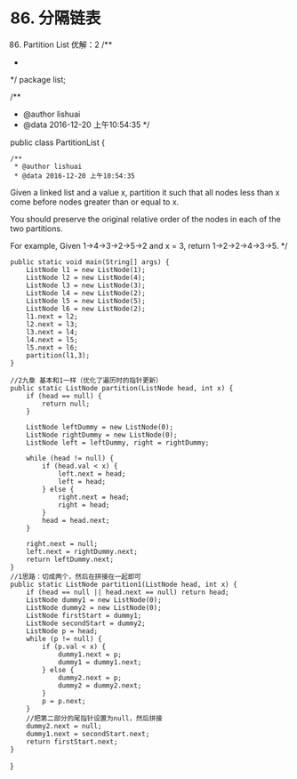 # 86. 分隔链表

[](https://leetcode-cn.com/problems/partition-list/)

86. Partition List
优解：2
/**
 *
 */
package list;

/**
 * @author lishuai
 * @data 2016-12-20 上午10:54:35
 */

public class PartitionList {

    /**
     * @author lishuai
     * @data 2016-12-20 上午10:54:35
Given a linked list and a value x, partition it such that all nodes less than x come
before nodes greater than or equal to x.

You should preserve the original relative order of the nodes in each of the two partitions.

For example,
Given 1->4->3->2->5->2 and x = 3,
return 1->2->2->4->3->5.
     */

    public static void main(String[] args) {
        ListNode l1 = new ListNode(1);
        ListNode l2 = new ListNode(4);
        ListNode l3 = new ListNode(3);
        ListNode l4 = new ListNode(2);
        ListNode l5 = new ListNode(5);
        ListNode l6 = new ListNode(2);
        l1.next = l2;
        l2.next = l3;
        l3.next = l4;
        l4.next = l5;
        l5.next = l6;
        partition(l1,3);
    }

    //2九章 基本和1一样（优化了遍历时的指针更新）
    public static ListNode partition(ListNode head, int x) {
        if (head == null) {
            return null;
        }

        ListNode leftDummy = new ListNode(0);
        ListNode rightDummy = new ListNode(0);
        ListNode left = leftDummy, right = rightDummy;

        while (head != null) {
            if (head.val < x) {
                left.next = head;
                left = head;
            } else {
                right.next = head;
                right = head;
            }
            head = head.next;
        }

        right.next = null;
        left.next = rightDummy.next;
        return leftDummy.next;
    }
    //1思路：切成两个，然后在拼接在一起即可
    public static ListNode partition1(ListNode head, int x) {
        if (head == null || head.next == null) return head;
        ListNode dummy1 = new ListNode(0);
        ListNode dummy2 = new ListNode(0);
        ListNode firstStart = dummy1;
        ListNode secondStart = dummy2;
        ListNode p = head;
        while (p != null) {
            if (p.val < x) {               
                dummy1.next = p;
                dummy1 = dummy1.next;               
            } else {               
                dummy2.next = p;
                dummy2 = dummy2.next;               
            }
            p = p.next;
        }
        //把第二部分的尾指针设置为null，然后拼接
        dummy2.next = null;
        dummy1.next = secondStart.next;
        return firstStart.next;
    }
}


